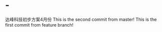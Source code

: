 ﻿# -
达峰科技初步方案4月份
This is the second commit from master!
This is the first commit from feature branch!

